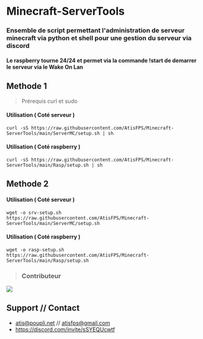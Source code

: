 # Minecraft-ServerTools
### Ensemble de script permettant l'administration de serveur minecraft via python et shell pour une gestion du serveur via discord 

#### Le raspberry tourne 24/24 et permet via la commande !start de demarrer le serveur via le Wake On Lan
## Methode 1 
> Prérequis curl et sudo 
#### Utilisation ( Coté serveur )
```
curl -sS https://raw.githubusercontent.com/AtisFPS/Minecraft-ServerTools/main/ServerMC/setup.sh | sh
```

#### Utilisation ( Coté raspberry )
```
curl -sS https://raw.githubusercontent.com/AtisFPS/Minecraft-ServerTools/main/Rasp/setup.sh | sh
```
## Methode 2
#### Utilisation ( Coté serveur )
```
wget -o srv-setup.sh https://raw.githubusercontent.com/AtisFPS/Minecraft-ServerTools/main/ServerMC/setup.sh
```

#### Utilisation ( Coté raspberry )
```
wget -o rasp-setup.sh https://raw.githubusercontent.com/AtisFPS/Minecraft-ServerTools/main/Rasp/setup.sh
```


>### Contributeur 
<a href="https://github.com/AtisFPS/ToolsBox/graphs/contributors">
  <img src="https://contrib.rocks/image?repo=AtisFPS/ToolsBox" />
</a>

## Support // Contact
- atis@poupli.net // atisfps@gmail.com
- https://discord.com/invite/sSYEQUcwtf
